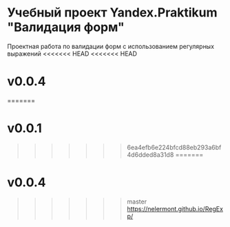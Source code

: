 # Учебный проект Yandex.Praktikum "Валидация форм" 
Проектная работа по валидации форм с использованием регулярных выражений 
<<<<<<< HEAD
<<<<<<< HEAD
# v0.0.4
=======
# v0.0.1
>>>>>>> 6ea4efb6e224bfcd88eb293a6bf4d6dded8a31d8
=======
# v0.0.4
>>>>>>> master
https://nelermont.github.io/RegExp/

